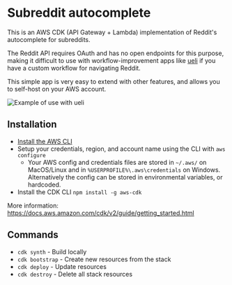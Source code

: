 # Subreddit autocomplete

This is an AWS CDK (API Gateway + Lambda) implementation of Reddit's
autocomplete for subreddits.

The Reddit API requires OAuth and has no open endpoints for this purpose, making
it difficult to use with workflow-improvement apps like
[ueli](https://ueli.app/#/) if you have a custom workflow for navigating Reddit.

This simple app is very easy to extend with other features, and allows you to
self-host on your AWS account.

![Example of use with ueli](https://github.com/Rytchet/sub-autocomplete/blob/main/assets/example.png?raw=true)

## Installation

- [Install the AWS CLI](https://docs.aws.amazon.com/cli/latest/userguide/getting-started-install.html)
- Setup your credentials, region, and account name using the CLI with
  `aws configure`
  - Your AWS config and credentials files are stored in `~/.aws/` on MacOS/Linux
    and in `%USERPROFILE%\.aws\credentials` on Windows. Alternatively the config
    can be stored in environmental variables, or hardcoded.
- Install the CDK CLI `npm install -g aws-cdk`

More information: https://docs.aws.amazon.com/cdk/v2/guide/getting_started.html

## Commands

- `cdk synth` - Build locally
- `cdk bootstrap` - Create new resources from the stack
- `cdk deploy` - Update resources
- `cdk destroy` - Delete all stack resources

